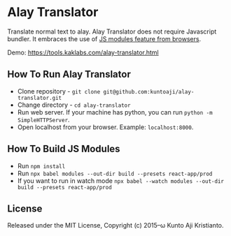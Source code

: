 # Alay Translator
Translate normal text to alay.
Alay Translator does not require Javascript bundler. It embraces the use of [JS modules feature from browsers][js_modules].

Demo: <https://tools.kaklabs.com/alay-translator.html>

## How To Run Alay Translator
* Clone repository - `git clone git@github.com:kuntoaji/alay-translator.git`
* Change directory - `cd alay-translator`
* Run web server. If your machine has python, you can run `python -m SimpleHTTPServer`.
* Open localhost from your browser. Example: `localhost:8000`.

## How To Build JS Modules
* Run `npm install`
* Run `npx babel modules --out-dir build --presets react-app/prod`
* If you want to run in watch mode `npx babel --watch modules --out-dir build --presets react-app/prod`

## License
Released under the MIT License, Copyright (c) 2015–ω Kunto Aji Kristianto.

[js_modules]: https://v8.dev/features/modules
